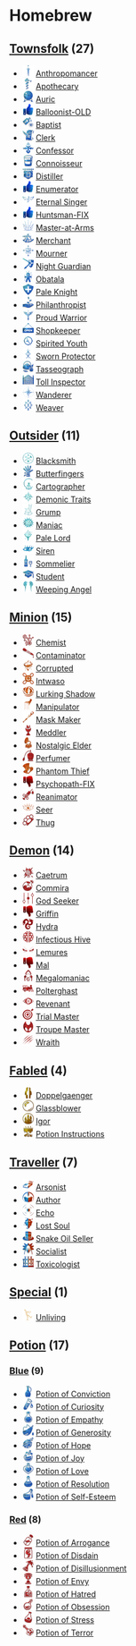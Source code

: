 # Homebrew

## [Townsfolk](Townsfolk) (27)
- ![](Townsfolk/Anthropomancer/.image_small.png) [Anthropomancer](Townsfolk/Anthropomancer)
- ![](Townsfolk/Apothecary/.image_small.png) [Apothecary](Townsfolk/Apothecary)
- ![](Townsfolk/Auric/.image_small.png) [Auric](Townsfolk/Auric)
- ![](Townsfolk/.image_small.png) [Balloonist-OLD](Townsfolk/Balloonist-OLD)
- ![](Townsfolk/Baptist/.image_small.png) [Baptist](Townsfolk/Baptist)
- ![](Townsfolk/Clerk/.image_small.png) [Clerk](Townsfolk/Clerk)
- ![](Townsfolk/Confessor/.image_small.png) [Confessor](Townsfolk/Confessor)
- ![](Townsfolk/Connoisseur/.image_small.png) [Connoisseur](Townsfolk/Connoisseur)
- ![](Townsfolk/Distiller/.image_small.png) [Distiller](Townsfolk/Distiller)
- ![](Townsfolk/.image_small.png) [Enumerator](Townsfolk/Enumerator)
- ![](Townsfolk/Eternal%20Singer/.image_small.png) [Eternal Singer](Townsfolk/Eternal%20Singer)
- ![](Townsfolk/.image_small.png) [Huntsman-FIX](Townsfolk/Huntsman-FIX)
- ![](Townsfolk/Master-at-Arms/.image_small.png) [Master-at-Arms](Townsfolk/Master-at-Arms)
- ![](Townsfolk/Merchant/.image_small.png) [Merchant](Townsfolk/Merchant)
- ![](Townsfolk/Mourner/.image_small.png) [Mourner](Townsfolk/Mourner)
- ![](Townsfolk/Night%20Guardian/.image_small.png) [Night Guardian](Townsfolk/Night%20Guardian)
- ![](Townsfolk/Obatala/.image_small.png) [Obatala](Townsfolk/Obatala)
- ![](Townsfolk/Pale%20Knight/.image_small.png) [Pale Knight](Townsfolk/Pale%20Knight)
- ![](Townsfolk/Philanthropist/.image_small.png) [Philanthropist](Townsfolk/Philanthropist)
- ![](Townsfolk/Proud%20Warrior/.image_small.png) [Proud Warrior](Townsfolk/Proud%20Warrior)
- ![](Townsfolk/Shopkeeper/.image_small.png) [Shopkeeper](Townsfolk/Shopkeeper)
- ![](Townsfolk/Spirited%20Youth/.image_small.png) [Spirited Youth](Townsfolk/Spirited%20Youth)
- ![](Townsfolk/Sworn%20Protector/.image_small.png) [Sworn Protector](Townsfolk/Sworn%20Protector)
- ![](Townsfolk/Tasseograph/.image_small.png) [Tasseograph](Townsfolk/Tasseograph)
- ![](Townsfolk/Toll%20Inspector/.image_small.png) [Toll Inspector](Townsfolk/Toll%20Inspector)
- ![](Townsfolk/Wanderer/.image_small.png) [Wanderer](Townsfolk/Wanderer)
- ![](Townsfolk/Weaver/.image_small.png) [Weaver](Townsfolk/Weaver)

## [Outsider](Outsider) (11)
- ![](Outsider/Blacksmith/.image_small.png) [Blacksmith](Outsider/Blacksmith)
- ![](Outsider/Butterfingers/.image_small.png) [Butterfingers](Outsider/Butterfingers)
- ![](Outsider/Cartographer/.image_small.png) [Cartographer](Outsider/Cartographer)
- ![](Outsider/Demonic%20Traits/.image_small.png) [Demonic Traits](Outsider/Demonic%20Traits)
- ![](Outsider/Grump/.image_small.png) [Grump](Outsider/Grump)
- ![](Outsider/Maniac/.image_small.png) [Maniac](Outsider/Maniac)
- ![](Outsider/Pale%20Lord/.image_small.png) [Pale Lord](Outsider/Pale%20Lord)
- ![](Outsider/Siren/.image_small.png) [Siren](Outsider/Siren)
- ![](Outsider/Sommelier/.image_small.png) [Sommelier](Outsider/Sommelier)
- ![](Outsider/Student/.image_small.png) [Student](Outsider/Student)
- ![](Outsider/Weeping%20Angel/.image_small.png) [Weeping Angel](Outsider/Weeping%20Angel)

## [Minion](Minion) (15)
- ![](Minion/Chemist/.image_small.png) [Chemist](Minion/Chemist)
- ![](Minion/Contaminator/.image_small.png) [Contaminator](Minion/Contaminator)
- ![](Minion/Corrupted/.image_small.png) [Corrupted](Minion/Corrupted)
- ![](Minion/Intwaso/.image_small.png) [Intwaso](Minion/Intwaso)
- ![](Minion/Lurking%20Shadow/.image_small.png) [Lurking Shadow](Minion/Lurking%20Shadow)
- ![](Minion/Manipulator/.image_small.png) [Manipulator](Minion/Manipulator)
- ![](Minion/Mask%20Maker/.image_small.png) [Mask Maker](Minion/Mask%20Maker)
- ![](Minion/Meddler/.image_small.png) [Meddler](Minion/Meddler)
- ![](Minion/Nostalgic%20Elder/.image_small.png) [Nostalgic Elder](Minion/Nostalgic%20Elder)
- ![](Minion/Perfumer/.image_small.png) [Perfumer](Minion/Perfumer)
- ![](Minion/Phantom%20Thief/.image_small.png) [Phantom Thief](Minion/Phantom%20Thief)
- ![](Minion/.image_small.png) [Psychopath-FIX](Minion/Psychopath-FIX)
- ![](Minion/Reanimator/.image_small.png) [Reanimator](Minion/Reanimator)
- ![](Minion/Seer/.image_small.png) [Seer](Minion/Seer)
- ![](Minion/Thug/.image_small.png) [Thug](Minion/Thug)

## [Demon](Demon) (14)
- ![](Demon/Caetrum/.image_small.png) [Caetrum](Demon/Caetrum)
- ![](Demon/Commira/.image_small.png) [Commira](Demon/Commira)
- ![](Demon/God%20Seeker/.image_small.png) [God Seeker](Demon/God%20Seeker)
- ![](Demon/.image_small.png) [Griffin](Demon/Griffin)
- ![](Demon/Hydra/.image_small.png) [Hydra](Demon/Hydra)
- ![](Demon/Infectious%20Hive/.image_small.png) [Infectious Hive](Demon/Infectious%20Hive)
- ![](Demon/Lemures/.image_small.png) [Lemures](Demon/Lemures)
- ![](Demon/.image_small.png) [Mal](Demon/Mal)
- ![](Demon/Megalomaniac/.image_small.png) [Megalomaniac](Demon/Megalomaniac)
- ![](Demon/Polterghast/.image_small.png) [Polterghast](Demon/Polterghast)
- ![](Demon/Revenant/.image_small.png) [Revenant](Demon/Revenant)
- ![](Demon/Trial%20Master/.image_small.png) [Trial Master](Demon/Trial%20Master)
- ![](Demon/Troupe%20Master/.image_small.png) [Troupe Master](Demon/Troupe%20Master)
- ![](Demon/Wraith/.image_small.png) [Wraith](Demon/Wraith)

## [Fabled](Fabled) (4)
- ![](Fabled/Doppelgaenger/.image_small.png) [Doppelgaenger](Fabled/Doppelgaenger)
- ![](Fabled/Glassblower/.image_small.png) [Glassblower](Fabled/Glassblower)
- ![](Fabled/Igor/.image_small.png) [Igor](Fabled/Igor)
- ![](Fabled/Potion%20Instructions/.image_small.png) [Potion Instructions](Fabled/Potion%20Instructions)

## [Traveller](Traveller) (7)
- ![](Traveller/Arsonist/.image_small.png) [Arsonist](Traveller/Arsonist)
- ![](Traveller/Author/.image_small.png) [Author](Traveller/Author)
- ![](Traveller/Echo/.image_small.png) [Echo](Traveller/Echo)
- ![](Traveller/Lost%20Soul/.image_small.png) [Lost Soul](Traveller/Lost%20Soul)
- ![](Traveller/Snake%20Oil%20Seller/.image_small.png) [Snake Oil Seller](Traveller/Snake%20Oil%20Seller)
- ![](Traveller/Socialist/.image_small.png) [Socialist](Traveller/Socialist)
- ![](Traveller/Toxicologist/.image_small.png) [Toxicologist](Traveller/Toxicologist)

## [Special](Special) (1)
- ![](Special/Unliving/.image_small.png) [Unliving](Special/Unliving)

## [Potion](Potion) (17)
### [Blue](Potion/Blue) (9)
- ![](Potion/Blue/Potion%20of%20Conviction/.image_small.png) [Potion of Conviction](Potion/Blue/Potion%20of%20Conviction)
- ![](Potion/Blue/Potion%20of%20Curiosity/.image_small.png) [Potion of Curiosity](Potion/Blue/Potion%20of%20Curiosity)
- ![](Potion/Blue/Potion%20of%20Empathy/.image_small.png) [Potion of Empathy](Potion/Blue/Potion%20of%20Empathy)
- ![](Potion/Blue/Potion%20of%20Generosity/.image_small.png) [Potion of Generosity](Potion/Blue/Potion%20of%20Generosity)
- ![](Potion/Blue/Potion%20of%20Hope/.image_small.png) [Potion of Hope](Potion/Blue/Potion%20of%20Hope)
- ![](Potion/Blue/Potion%20of%20Joy/.image_small.png) [Potion of Joy](Potion/Blue/Potion%20of%20Joy)
- ![](Potion/Blue/Potion%20of%20Love/.image_small.png) [Potion of Love](Potion/Blue/Potion%20of%20Love)
- ![](Potion/Blue/Potion%20of%20Resolution/.image_small.png) [Potion of Resolution](Potion/Blue/Potion%20of%20Resolution)
- ![](Potion/Blue/Potion%20of%20Self-Esteem/.image_small.png) [Potion of Self-Esteem](Potion/Blue/Potion%20of%20Self-Esteem)

### [Red](Potion/Red) (8)
- ![](Potion/Red/Potion%20of%20Arrogance/.image_small.png) [Potion of Arrogance](Potion/Red/Potion%20of%20Arrogance)
- ![](Potion/Red/Potion%20of%20Disdain/.image_small.png) [Potion of Disdain](Potion/Red/Potion%20of%20Disdain)
- ![](Potion/Red/Potion%20of%20Disillusionment/.image_small.png) [Potion of Disillusionment](Potion/Red/Potion%20of%20Disillusionment)
- ![](Potion/Red/Potion%20of%20Envy/.image_small.png) [Potion of Envy](Potion/Red/Potion%20of%20Envy)
- ![](Potion/Red/Potion%20of%20Hatred/.image_small.png) [Potion of Hatred](Potion/Red/Potion%20of%20Hatred)
- ![](Potion/Red/Potion%20of%20Obsession/.image_small.png) [Potion of Obsession](Potion/Red/Potion%20of%20Obsession)
- ![](Potion/Red/Potion%20of%20Stress/.image_small.png) [Potion of Stress](Potion/Red/Potion%20of%20Stress)
- ![](Potion/Red/Potion%20of%20Terror/.image_small.png) [Potion of Terror](Potion/Red/Potion%20of%20Terror)


